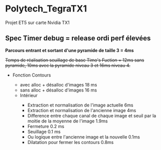 # Polytech_TegraTX1
 Projet ET5 sur carte Nvidia TX1


## Spec Timer debug = release ordi perf élevées

 **Parcours entrant et sortant d'une pyramide de taille 3 = 4ms**
 
 ~~Temps de réalisation seuillage de base Timo's Fuction = 12ms sans pyramide, 10ms avec la pyramide niveau 3 et 16ms niveau 4.~~
 
 <ul>
 <li> Fonction Contours</li>
 <ul>
  <li>avec alloc + désalloc d'images 18 ms</li>
  <li>sans alloc + désalloc d'images 16 ms</li>
  <li>Intérieur </li>
  <ul>
   <li>Extraction et normalisation de l'image actuelle 6ms </li>
   <li>Extraction et normalisation de l'ancienne image 4ms </li>
   <li>Difference entre chaque canal de chaque image et seuil par la moitie de la moyenne de l'image 1.9ms</li>
   <li>Fermeture 0.2 ms</li>
   <li>Seuillage 0.1 ms</li>
   <li>Ou logique entre l'ancienne image et la nouvelle 0.1ms </li>
   <li>Dilatation pour fermer les contours 0.8ms</li>
  </ul>
  </ul>
 </ul>
